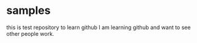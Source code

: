 # samples
this is test repository to learn github
I am learning github and want to see other people work.
